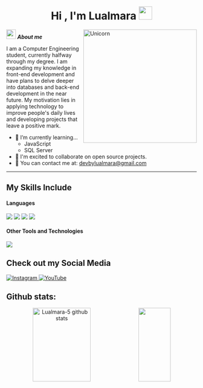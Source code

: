 <h1 align="center"><b>Hi , I'm Lualmara </b><img src="https://media4.giphy.com/media/v1.Y2lkPTc5MGI3NjExdnUxNjN3czgzbWs5dW54cHdqaXdybjIxNW41a2Y4MnZldDd0dDBzYiZlcD12MV9pbnRlcm5hbF9naWZfYnlfaWQmY3Q9cw/n2ytlxNQLodGM/giphy.gif" 
width="35px"></h1>
<!--  -->
<img align="right" width=300px alt="Unicorn" src="https://i.pinimg.com/originals/01/32/9f/01329fb113f9698d7e7b1e1f063aa3f7.gif" />

<img src="https://media4.giphy.com/media/v1.Y2lkPTc5MGI3NjExaXM5czE2dG55Z3M4dHEwOHEzMWp4Zjh5ZXd5dmtycXhwc3NjdGhlYSZlcD12MV9pbnRlcm5hbF9naWZfYnlfaWQmY3Q9cw/KE5Wi6aSESsjVpO6vg/giphy.gif" 
width="25px">&nbsp;***About me***

I am a Computer Engineering student, currently halfway through my degree. I am expanding my knowledge in front-end development and have plans to delve deeper into databases and back-end development in the near future. My motivation lies in applying technology to improve people's daily lives and developing projects that leave a positive mark.
- 🌱 I’m currently learning...
  - JavaScript
  - SQL Server
- 👥 I'm excited to collaborate on open source projects.
- 📩 You can contact me at: <a href="mailto:devbylualmara@gmail.com">devbylualmara@gmail.com</a>

<hr>

## My Skills Include

<h4> Languages </h4>
<span> 
  <img src="https://img.shields.io/badge/HTML5-E34F26?style=for-the-badge&logo=html5&logoColor=white">
  <img src="https://img.shields.io/badge/CSS3-1572B6?style=for-the-badge&logo=css3&logoColor=white">
  <img src="https://img.shields.io/badge/JavaScript-F7DF1E?style=for-the-badge&logo=javascript&logoColor=black">
  <img src="https://img.shields.io/badge/python-3670A0?style=for-the-badge&logo=python&logoColor=ffdd54">
</span>

<h4> Other Tools and Technologies </h4>
<span>
  <!-- <img src="https://img.shields.io/badge/Git-F05032?style=for-the-badge&logo=git&logoColor=white">  -->
  <img src="https://img.shields.io/badge/MySQL-00000F?style=for-the-badge&logo=mysql&logoColor=white">
</span>

## Check out my Social Media

<a href="https://www.instagram.com/lualmara/">
    <img src="https://img.shields.io/badge/Instagram-%23E4405F.svg?style=for-the-badge&logo=Instagram&logoColor=white" alt="Instagram">

<a href="https://www.youtube.com/@DevByLualmara">
    <img src="https://img.shields.io/badge/YouTube-%23FF0000.svg?style=for-the-badge&logo=YouTube&logoColor=white" alt="YouTube">
</a>

<h2>Github stats:</h2>

<div align="center">
  <img width="55%" height="195px" src="https://bad-apple-github-readme.vercel.app/api?username=Lualmara-5&show_bg=1&count_private=true&hide_border=true&show_icons=true&title_color=00b3ff&icon_color=70a5fd&text_color=FFFFFF&bg_color=0d1117&hide_title=false&locale=en" alt="Lualmara-5 github stats" />
  
  <img width="41%" height="195px" src="https://github-readme-stats.vercel.app/api/top-langs/?username=Lualmara-5&layout=compact&hide_border=true&title_color=00b3ff&text_color=FFFFFF&bg_color=0d1117" />
</div>
